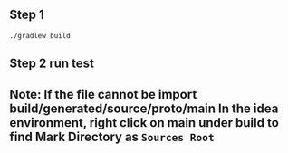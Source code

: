 ## Step 1  
`./gradlew build`
## Step 2  run test
## Note: If the file cannot be import build/generated/source/proto/main  In the idea environment, right click on main under build to find Mark Directory as `Sources Root`



